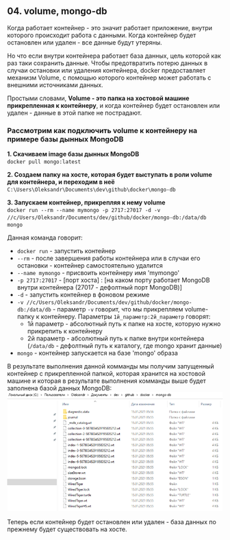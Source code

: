 ## 04. volume, mongo-db 

Когда работает контейнер - это значит работает приложение, внутри которого происходит работа с данными. Когда контейнер будет остановлен или удален - все данные будут утеряны.   

Но что если внутри контейнера работает база данных, цель которой как раз таки сохранить данные. Чтобы предотвратить потерю данных в случаи остановки или удаления контейнера, docker предоставляет механизм Volume, с помощью которого контейнер может работать с внешними источниками данных.   

Простыми словами, **Volume - это папка на хостовой машине прикрепленная к контейнеру**, и когда контейнер будет остановлен или удален - данные в этой папке не пострадают. 

### Рассмотрим как подключить volume к контейнеру на примере базы дынных MongoDB

**1. Скачиваем image базы дынных MongoDB**      
`docker pull mongo:latest`

**2. Создаем папку на хосте, которая будет выступать в роли volume для контейнера, и переходим в неё**   
`C:\Users\Oleksandr\Documents\dev\github\docker\mongo-db`

**3. Запускаем контейнер, прикрепляя к нему volume**   
`docker run --rm --name mymongo -p 2717:27017 -d -v //c/Users/Oleksandr/Documents/dev/github/docker/mongo-db:/data/db mongo`

Данная команда говорит:
- `docker run` - запустить контейнер 
- `--rm` - после завершения работы контейнера или в случаи его остановки - контейнер самостоятельно удалится
- `--name mymongo` - присвоить контейнеру имя 'mymongo'
- `-p 2717:27017` - [порт хоста] : [на каком порту работает MongoDB внутри контейнера (27017 - дефолтный порт MongoDB)]
- `-d` - запустить контейнер в фоновом режиме
- `-v //c/Users/Oleksandr/Documents/dev/github/docker/mongo-db:/data/db` - параметр `-v` говорит, что мы прикрепляем volume-папку к контейнеру. Параметры `1й_параметр:2й_параметр` говорят:  
  - 1й параметр - абсолютный путь к папке на хосте, которую нужно прикрепить к контейнеру
  - 2й параметр - абсолютный путь к папке внутри контейнера (`/data/db` - дефолтный путь к каталогу, где mongo хранит данные)
- `mongo` - контейнер запускается на базе 'mongo' образа

В результате выполнения данной комманды мы получим запущенный контейнер с прикрепленной папкой, которая хранится на хостовой машине и которая в результате выполнения комманды выше будет заполнена базой данных MongoDB:    
![](./imgs/04.1.png)

Теперь если контейнер будет остановлен или удален - база данных по прежнему будет существовать на хосте. 
